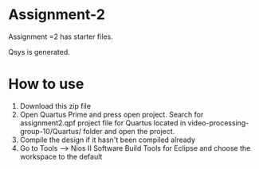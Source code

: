 # Assignment-2

Assignment =2 has starter files.

Qsys is generated.

# How to use 
1. Download this zip file
2. Open Quartus Prime and press open project. Search for assignment2.qpf project file for Quartus located in video-processing-group-10/Quartus/ folder and open the project.
3. Compile the design if it hasn't been compiled already
4. Go to Tools --> Nios II Software Build Tools for Eclipse and choose the workspace to the default

